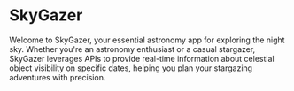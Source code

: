 # SkyGazer
Welcome to SkyGazer, your essential astronomy app for exploring the night sky. Whether you're an astronomy enthusiast or a casual stargazer, SkyGazer leverages APIs to provide real-time information about celestial object visibility on specific dates, helping you plan your stargazing adventures with precision.

